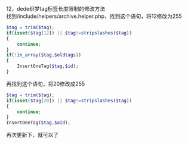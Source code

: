 12，dede织梦tag标签长度限制的修改方法
<br/>
找到/include/helpers/archive.helper.php，找到这个语句，将12修改为255
```php
$tag = trim($tag);
if(isset($tag[12]) || $tag!=stripslashes($tag))
{
    continue;
}
if(!in_array($tag,$oldtags))
{
    InsertOneTag($tag,$id);
}
```
再找到这个语句，将20修改成255
```php
$tag = trim($tag);
if(isset($tag[20]) || $tag!=stripslashes($tag))
{
    continue;
}
InsertOneTag($tag,$aid);
```
再次更新下，就可以了
